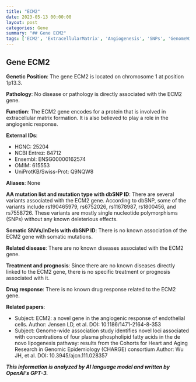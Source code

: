 ```yaml
---
title: "ECM2"
date: 2023-05-13 00:00:00
layout: post
categories: Gene
summary: "## Gene ECM2"
tags: ['ECM2', 'ExtracellularMatrix', 'Angiogenesis', 'SNPs', 'GenomeWideAssociationStudy', 'EndothelialCells', 'PlasmaPhospholipidFattyAcids', 'CHARGEConsortium']
---
```


## Gene ECM2

**Genetic Position**: The gene ECM2 is located on chromosome 1 at position 1p13.3.

**Pathology**: No disease or pathology is directly associated with the ECM2 gene.

**Function**: The ECM2 gene encodes for a protein that is involved in extracellular matrix formation. It is also believed to play a role in the angiogenic response.

**External IDs**: 

- HGNC: 25204
- NCBI Entrez: 84712
- Ensembl: ENSG00000162574
- OMIM: 615553
- UniProtKB/Swiss-Prot: Q9NQW8

**Aliases**: None

**AA mutation list and mutation type with dbSNP ID**: There are several variants associated with the ECM2 gene. According to dbSNP, some of the variants include rs190465979, rs6752026, rs11678987, rs1800456, and rs7558726. These variants are mostly single nucleotide polymorphisms (SNPs) without any known deleterious effects.

**Somatic SNVs/InDels with dbSNP ID**: There is no known association of the ECM2 gene with somatic mutations.

**Related disease**: There are no known diseases associated with the ECM2 gene.

**Treatment and prognosis**: Since there are no known diseases directly linked to the ECM2 gene, there is no specific treatment or prognosis associated with it.

**Drug response**: There is no known drug response related to the ECM2 gene.

**Related papers**:

- Subject: ECM2: a novel gene in the angiogenic response of endothelial cells.
Author: Jensen LD, et al.
DOI: 10.1186/1471-2164-8-353
- Subject: Genome-wide association study identifies novel loci associated with concentrations of four plasma phospholipid fatty acids in the de novo lipogenesis pathway: results from the Cohorts for Heart and Aging Research in Genomic Epidemiology (CHARGE) consortium
Author: Wu JH, et al.
DOI: 10.3945/ajcn.111.028357

**_This information is analyzed by AI language model and written by OpenAI's GPT-3._**